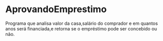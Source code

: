 # AprovandoEmprestimo
Programa que analisa valor da casa,salário do comprador e em quantos anos será financiada,e retorna se o empréstimo pode ser concebido ou não.

